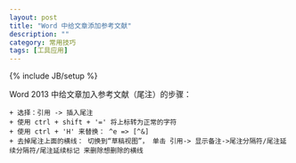 ```yaml
---
layout: post
title: "Word 中给文章添加参考文献"
description: ""
category: 常用技巧
tags: [工具应用]
---
```

{% include JB/setup %}

Word 2013 中给文章加入参考文献（尾注）的步骤：

	+ 选择：引用 -> 插入尾注
	+ 使用 ctrl + shift + '=' 将上标转为正常的字符
	+ 使用 ctrl + 'H' 来替换： ^e => [^&]
	+ 去掉尾注上面的横线： 切换到“草稿视图”， 单击 引用-> 显示备注->尾注分隔符/尾注延续分隔符/尾注延续标记 来删除想删除的横线
